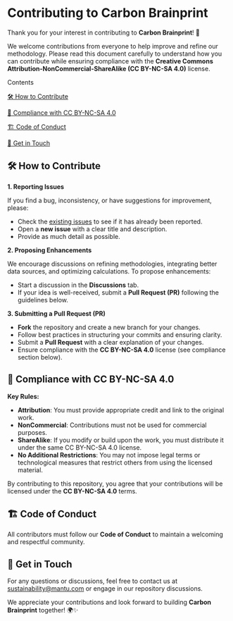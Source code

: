 # Contributing to Carbon Brainprint

Thank you for your interest in contributing to **Carbon Brainprint**! 🚀

We welcome contributions from everyone to help improve and refine our methodology. Please read this document carefully to understand how you can contribute while ensuring compliance with the **Creative Commons Attribution-NonCommercial-ShareAlike (CC BY-NC-SA 4.0)** license.

Contents

[🛠 How to Contribute](#_Toc192845754)

[📜 Compliance with CC BY-NC-SA 4.0](#_Toc192845755)

[🏗 Code of Conduct ](#_Toc192845756)

[📩 Get in Touch](#_Toc192845757)

## 🛠 How to Contribute

**1. Reporting Issues**

If you find a bug, inconsistency, or have suggestions for improvement, please:

-   Check the [existing issues](https://github.com/your-repo/issues) to see if it has already been reported.
-   Open a **new issue** with a clear title and description.
-   Provide as much detail as possible.

**2. Proposing Enhancements**

We encourage discussions on refining methodologies, integrating better data sources, and optimizing calculations. To propose enhancements:

-   Start a discussion in the **Discussions** tab.
-   If your idea is well-received, submit a **Pull Request (PR)** following the guidelines below.

**3. Submitting a Pull Request (PR)**

-   **Fork** the repository and create a new branch for your changes.
-   Follow best practices in structuring your commits and ensuring clarity.
-   Submit a **Pull Request** with a clear explanation of your changes.
-   Ensure compliance with the **CC BY-NC-SA 4.0** license (see compliance section below).

## 📜 Compliance with CC BY-NC-SA 4.0

**Key Rules:**

-   **Attribution**: You must provide appropriate credit and link to the original work.
-   **NonCommercial**: Contributions must not be used for commercial purposes.
-   **ShareAlike**: If you modify or build upon the work, you must distribute it under the same CC BY-NC-SA 4.0 license.
-   **No Additional Restrictions**: You may not impose legal terms or technological measures that restrict others from using the licensed material.

By contributing to this repository, you agree that your contributions will be licensed under the **CC BY-NC-SA 4.0** terms.

## 🏗 Code of Conduct

All contributors must follow our **Code of Conduct** to maintain a welcoming and respectful community.

## 📩 Get in Touch

For any questions or discussions, feel free to contact us at sustainability@mantu.com or engage in our repository discussions.

We appreciate your contributions and look forward to building **Carbon Brainprint** together! 🌍✨